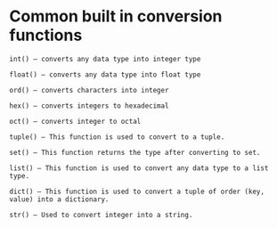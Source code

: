 # Common built in conversion functions

    int() – converts any data type into integer type

    float() – converts any data type into float type

    ord() – converts characters into integer

    hex() – converts integers to hexadecimal

    oct() – converts integer to octal

    tuple() – This function is used to convert to a tuple.

    set() – This function returns the type after converting to set.

    list() – This function is used to convert any data type to a list type.

    dict() – This function is used to convert a tuple of order (key, value) into a dictionary.

    str() – Used to convert integer into a string.